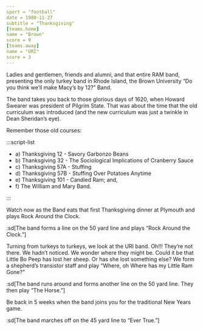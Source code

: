 ```yaml
---
sport = "football"
date = 1980-11-27
subtitle = "Thanksgiving"
[teams.home]
name = "Brown"
score = 9
[teams.away]
name = "URI"
score = 3
---
```


Ladies and gentlemen, friends and alumni, and that entire RAM band, presenting the only turkey band in Rhode Island, the Brown University “Do you think we’ll make Macy’s by 12?” Band.

The band takes you back to those glorious days of 1620, when Howard Swearer was president of Pilgrim State. That was about the time that the old curriculum was introduced (and the new curriculum was just a twinkle in Dean Sheridan’s eye).

Remember those old courses:

:::script-list

- a) Thanksgiving 12 - Savory Garbonzo Beans
- b) Thanksgiving 32 - The Sociological Implications of Cranberry Sauce
- c) Thanksgiving 57A - Stuffing
- d) Thanksgiving 57B - Stuffing Over Potatoes Anytime
- e) Thanksgiving 101 - Candied Ram; and,
- f) The William and Mary Band.

:::

Watch now as the Band eats that first Thanksgiving dinner at Plymouth and plays Rock Around the Clock.

:sd[The band forms a line on the 50 yard line and plays “Rock Around the Clock.”]

Turning from turkeys to turkeys, we look at the URI band. Oh!!! They’re not there. We hadn’t noticed. We wonder where they might be. Could it be that Little Bo Peep has lost her sheep. Or has she lost something else? We form a shepherd’s transistor staff and play “Where, oh Where has my Little Ram Gone?”

:sd[The band runs around and forms another line on the 50 yard line. They then play “The Horse.”]

Be back in 5 weeks when the band joins you for the traditional New Years game.

:sd[The band marches off on the 45 yard line to “Ever True.”]
